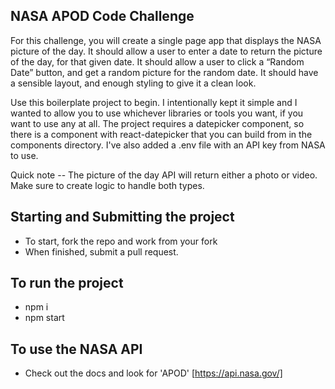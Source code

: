 ## NASA APOD Code Challenge
For this challenge, you will create a single page app that displays the NASA picture of the day. 
It should allow a user to enter a date to return the picture of the day, for that given date.
It should allow a user to click a “Random Date” button, and get a random picture for the random date.
It should have a sensible layout, and enough styling to give it a clean look.

Use this boilerplate project to begin. I intentionally kept it simple and I wanted to allow you to use whichever libraries or tools you want, if you want to use any at all.
The project requires a datepicker component, so there is a component with react-datepicker that you can build from in the components directory.
I've also added a .env file with an API key from NASA to use.

Quick note -- The picture of the day API will return either a photo or video. Make sure to create logic to handle both types.

## Starting and Submitting the project
- To start, fork the repo and work from your fork
- When finished, submit a pull request.

## To run the project
- npm i
- npm start

## To use the NASA API
- Check out the docs and look for 'APOD' [https://api.nasa.gov/]

